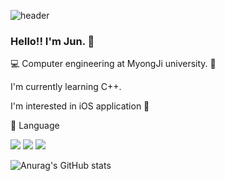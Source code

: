 ![header](https://capsule-render.vercel.app/api?type=wave&color=FFFFFF&height=300&section=header&text=JunKyuLee🍎%20&fontSize=90)

### Hello!! I'm Jun. 👋

💻 Computer engineering at MyongJi university. 🏫

I'm currently learning C++.

I'm interested in iOS application 🍎

📝 Language

<img src="https://img.shields.io/badge/C-A8B9CC?style=flat-square&logo=c&logoColor=white"/> <img src="https://img.shields.io/badge/C++-00599C?style=flat-square&logo=cplusplus&logoColor=white"/> <img src="https://img.shields.io/badge/Swift-F05138?style=flat-square&logo=swift&logoColor=white"/>

![Anurag's GitHub stats](https://github-readme-stats.vercel.app/api?username=JunKoding&show_icons=true&theme=radical)
